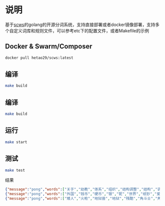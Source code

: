 # 说明

基于[scws](http://www.xunsearch.com/scws/)的golang的开源分词系统，支持直接部署或者docker镜像部署，支持多个自定义词库和规则文件，可以参考etc下的配置文件，或者Makefile的示例

## Docker & Swarm/Composer
```bash
docker pull hetao29/scws:latest
```

## 编译
```bash
make build
```

## 编译
```bash
make build
```


## 运行

```bash
make start
```

## 测试

```bash
make test
```
结果
```json
{"message":"pong","words":["关于","幼教","体系","组织","结构调整","结构","调整","等","的","通知"]}curl "http://127.0.0.1:8020/words?key=外国钱币硬币银铌世界纸钞爱藏"
{"message":"pong","words":["外国","钱币","硬币","银","铌","世界","纸钞","爱","藏"]}curl "http://127.0.0.1:8020/words?key=矮人火枪地狱兽残酷角斗士的军刺"
{"message":"pong","words":["矮人","火枪","地狱兽","地狱","残酷","角斗士","角斗","的","军","刺"]}
```
